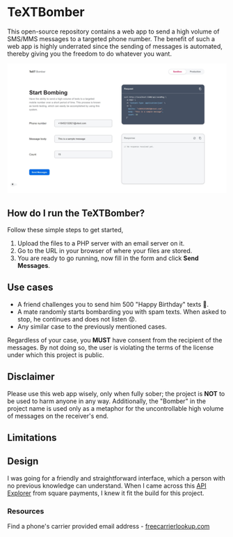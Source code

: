# TeXTBomber

This open-source repository contains a web app to send a high volume of SMS/MMS messages to a targeted phone number. The benefit of such a web app is highly underrated since the sending of messages is automated, thereby giving you the freedom to do whatever you want.

![Image of interface](https://github.com/nmfrankel/TeXTBomber/blob/main/interface.jpeg?raw=true)

## How do I run the TeXTBomber?

Follow these simple steps to get started,
1. Upload the files to a PHP server with an email server on it.
2. Go to the URL in your browser of where your files are stored.
3. You are ready to go running, now fill in the form and click __Send Messages__.


## Use cases

- A friend challenges you to send him 500 "Happy Birthday" texts 🤣.
- A mate randomly starts bombarding you with spam texts. When asked to stop, he continues and does not listen 😟.
- Any similar case to the previously mentioned cases.

Regardless of your case, you __MUST__ have consent from the recipient of the messages. By not doing so, the user is violating the terms of the license under which this project is public.

## Disclaimer

Please use this web app wisely, only when fully sober; the project is __NOT__ to be used to harm anyone in any way. Additionally, the "Bomber" in the project name is used only as a metaphor for the uncontrollable high volume of messages on the receiver's end.

## Limitations



## Design

I was going for a friendly and straightforward interface, which a person with no previous knowledge can understand. When I came across this [API Explorer](https://github.com/nmfrankel/TeXTBomber/blob/main/developer.squareup.com.jpeg?raw=true) from square payments, I knew it fit the build for this project.

### Resources

Find a phone's carrier provided email address - [freecarrierlookup.com](https://freecarrierlookup.com/)